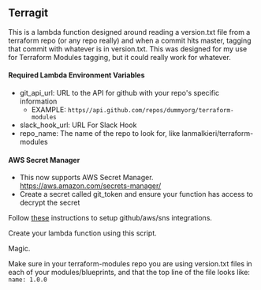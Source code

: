 ## Terragit
This is a lambda function designed around reading a version.txt file from a terraform repo (or any repo really) and when a commit hits master, tagging that commit with whatever is in version.txt. This was designed for my use for Terraform Modules tagging, but it could really work for whatever.

#### Required Lambda Environment Variables
- git\_api_url: URL to the API for github with your repo's specific information
	- EXAMPLE: `https//api.github.com/repos/dummyorg/terraform-modules`
- slack\_hook_url: URL For Slack Hook
- repo_name: The name of the repo to look for, like lanmalkieri/terraform-modules


#### AWS Secret Manager
- This now supports AWS Secret Manager. https://aws.amazon.com/secrets-manager/
- Create a secret called git_token and ensure your function has access to decrypt the secret 


Follow [these](https://aws.amazon.com/blogs/compute/dynamic-github-actions-with-aws-lambda/) instructions to setup github/aws/sns integrations. 

Create your lambda function using this script.

Magic.


Make sure in your terraform-modules repo you are using version.txt files in each of your modules/blueprints, and that the top line of the file looks like:
`name: 1.0.0`
